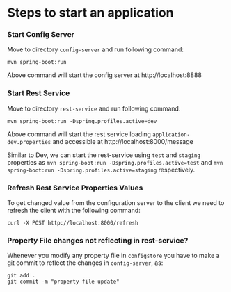 # Steps to start an application

### Start Config Server

Move to directory `config-server` and run following command:

```
mvn spring-boot:run
```

Above command will start the config server at http://localhost:8888

### Start Rest Service

Move to directory `rest-service` and run following command:

```
mvn spring-boot:run -Dspring.profiles.active=dev
```

Above command will start the rest service loading `application-dev.properties` and accessible at http://localhost:8000/message

Similar to Dev, we can start the rest-service using `test` and `staging` properties as `mvn spring-boot:run -Dspring.profiles.active=test` and `mvn spring-boot:run -Dspring.profiles.active=staging` respectively.

### Refresh Rest Service Properties Values

To get changed value from the configuration server to the client we need to refresh the client with the following command:

```
curl -X POST http://localhost:8000/refresh
```

### Property File changes not reflecting in rest-service?

Whenever you modify any property file in `configstore` you have to make a git commit to reflect the changes in `config-server`, as:

```
git add .
git commit -m "property file update"
```
